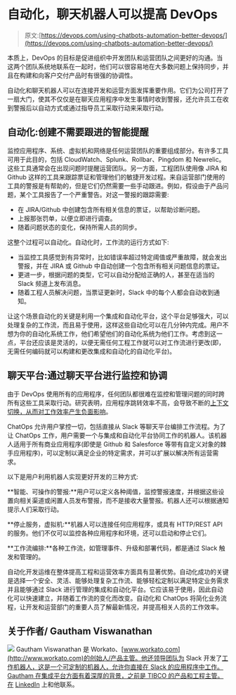 # 自动化，聊天机器人可以提高 DevOps

> 原文:[https://devops.com/using-chatbots-automation-better-devops/](https://devops.com/using-chatbots-automation-better-devops/)

本质上，DevOps 的目标是促进组织中开发团队和运营团队之间更好的沟通。当这两个团队系统地联系在一起时，他们可以很容易地在大多数问题上保持同步，并且在构建和向客户交付产品时有很强的协调性。

自动化和聊天机器人可以在连接开发和运营方面发挥重要作用。它们为公司打开了一扇大门，使其不仅仅是在聊天应用程序中发生事情时收到警报，还允许员工在收到警报后以自动方式或通过指导员工采取行动来采取行动。

## 自动化:创建不需要跟进的智能提醒

监控应用程序、系统、虚拟机和网络是任何运营团队的重要组成部分。有许多工具可用于此目的，包括 CloudWatch、Splunk、Rollbar、Pingdom 和 Newrelic。这些工具通常会在出现问题时提醒运营团队。另一方面，工程团队使用像 JIRA 和 Github 这样的工具来跟踪票证和管理他们的敏捷开发过程。来自运营部门使用的工具的警报是有帮助的，但是它们仍然需要一些手动跟进。例如，假设由于产品问题，某个工具报告了一个严重警告。对这一警报的跟踪需要:

*   在 JIRA/Github 中创建包含所有相关信息的票证，以帮助诊断问题。
*   上报那张罚单，以便立即进行调查。
*   随着问题状态的变化，保持所需人员的同步。

这整个过程可以自动化。自动化时，工作流的运行方式如下:

*   当监控工具感觉到有异常时，比如错误率超过特定阈值或严重故障，就会发出警报，并在 JIRA 或 Github 中自动创建一个包含所有相关问题信息的票证。
*   更进一步，根据问题的类型，它可以自动分配给正确的人，甚至在适当的 Slack 频道上发布消息。
*   随着工程人员解决问题，当票证更新时，Slack 中的每个人都会自动收到通知。

让这个场景自动化的关键是利用一个集成和自动化平台，这个平台足够强大，可以处理复杂的工作流，而且易于使用，这样这些自动化可以在几分钟内完成。用户不想为你的自动化系统工作，他们希望他们的自动化系统为他们工作。考虑到这一点，平台还应该是灵活的，以便无需任何工程工作就可以对工作流进行更改(即，无需任何编码就可以构建和更改集成和自动化的自动化平台)。

## 聊天平台:通过聊天平台进行监控和协调

由于 DevOps 使用所有的应用程序，任何团队都很难在监控和管理问题的同时跨所有这些工具采取行动。研究表明，应用程序跳转效率不高，会导致不断的[上下文切换，从而对工作效率产生负面影响](https://www.fastcompany.com/944128/worker-interrupted-cost-task-switching)。

ChatOps 允许用户掌控一切，包括直接从 Slack 等聊天平台编排工作流程。为了让 ChatOps 工作，用户需要一个与集成和自动化平台协同工作的机器人。该机器人适用于所有商业应用程序(即使是 Github 和 Salesforce 等带有自定义对象的棘手应用程序)，可以定制以满足企业的特定需求，并可以扩展以解决所有运营需求。

以下是用户利用机器人实现更好开发的三种方式:

**智能、可操作的警报:**用户可以定义各种阈值，监控警报速度，并根据这些设置向相关渠道或闲置人员发布警报，而不是接收大量警报。机器人还可以根据通知提示人们采取行动。

**停止服务，虚拟机:**机器人可以连接任何应用程序，或具有 HTTP/REST API 的服务。他们不仅可以监控各种应用程序和环境，还可以启动和停止它们。

**工作流编排:**各种工作流，如管理事件、升级和部署代码，都是通过 Slack 触发和管理的。

自动化开发运维在整体提高工程和运营效率方面具有显著优势。自动化成功的关键是选择一个安全、灵活、能够处理复杂工作流、能够轻松定制以满足特定业务需求并且能够通过 Slack 进行管理的集成和自动化平台。它应该易于使用，因此自动化可以快速建立，并随着工作流的变化而改变。自动化和 ChatOps 将简化业务流程，让开发和运营部门的重要人员了解最新情况，并提高相关人员的工作效率。

## 关于作者/ Gautham Viswanathan

![](../Images/961a3fc8a9d454a615a9c7e18651ca3e.png) Gautham Viswanathan 是 Workato、[www.workato.com](http://www.workato.com)的创始人/产品主管。他还领导团队为 Slack 开发了[工作机器人，这是一个可定制的机器人，允许你直接在 Slack 的应用程序中工作。Gautham 在集成平台方面有着深厚的背景，之前是 TIBCO 的产品和工程主管。在](http://www.workato.com/workbot-slack) [LinkedIn](https://www.linkedin.com/in/gautham-viswanathan-6aa995) 上和他联系。